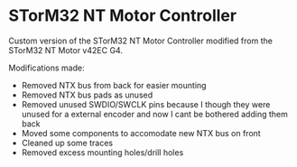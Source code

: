 # STorM32 NT Motor Controller
Custom version of the STorM32 NT Motor Controller modified from the STorM32 NT Motor v42EC G4.

Modifications made:
- Removed NTX bus from back for easier mounting
- Removed NTX bus pads as unused
- Removed unused SWDIO/SWCLK pins because I though they were unused for a external encoder and now I cant be bothered adding them back
- Moved some components to accomodate new NTX bus on front
- Cleaned up some traces
- Removed excess mounting holes/drill holes
